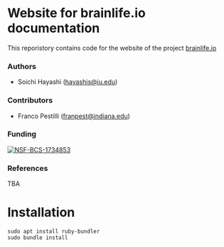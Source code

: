 
# Website for brainlife.io documentation
This reporistory contains code for the website of the project [brainlife.io](https://brainlife.io)

### Authors
- Soichi Hayashi (hayashis@iu.edu)

### Contributors
- Franco Pestilli (franpest@indiana.edu)

### Funding 
[![NSF-BCS-1734853](https://img.shields.io/badge/NSF_BCS-1734853-blue.svg)](https://nsf.gov/awardsearch/showAward?AWD_ID=1734853)

### References 
TBA

# Installation

```
sudo apt install ruby-bundler
sudo bundle install
```
